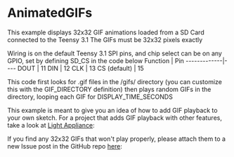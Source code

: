 AnimatedGIFs
============
This example displays 32x32 GIF animations loaded from a SD Card connected to the Teensy 3.1
The GIFs must be 32x32 pixels exactly

Wiring is on the default Teensy 3.1 SPI pins, and chip select can be on any GPIO,
set by defining SD_CS in the code below
Function     | Pin
-------------|----
DOUT         |  11
DIN          |  12
CLK          |  13
CS (default) |  15

This code first looks for .gif files in the /gifs/ directory (you can customize this with the GIF_DIRECTORY definition) then plays random GIFs in the directory, looping each GIF for DISPLAY_TIME_SECONDS

This example is meant to give you an idea of how to add GIF playback to your own sketch.  For a project that adds GIF playback with other features, take a look at [Light Appliance](https://github.com/CraigLindley/LightAppliance):

If you find any 32x32 GIFs that won't play properly, please attach them to a new
Issue post in the GitHub repo [here](https://github.com/pixelmatix/AnimatedGIFs/issues):

